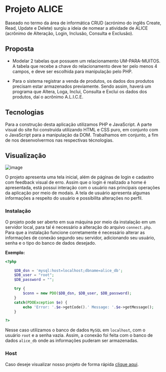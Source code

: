 # Projeto ALICE

Baseado no termo da área de informática CRUD (acrónimo do inglês Create, Read, Update e
Delete) surgiu a ideia de nomear a atividade de ALICE (acrônimo de Alteração, Login, Inclusão,
Consulta e Exclusão).

## Proposta 

- Modelar 2 tabelas que possuem um relacionamento UM-PARA-MUITOS. A tabela que recebe a chave do relacionamento deve ter pelo menos 4 campos, e deve ser escolhida para manipulação pelo PHP.

- Para o sistema registrar a venda de produtos, os dados dos produtos precisam estar armazenados previamente. Sendo assim, haverá um programa que Altera, Loga, Inclui, Consulta e Exclui os dados dos produtos, daí o acrônimo A.L.I.C.E.

## Tecnologias 

Para a construção desta aplicação utilizamos PHP e JavaScript. A parte visual do site foi construída utilizando HTML e CSS puro, em conjunto com o JavaScript para a manipulação da DOM. Trabalhamos em conjunto, a fim de nos desenvolvermos nas respectivas técnologias. 

## Visualização 

![image](https://user-images.githubusercontent.com/69210720/123141339-a9f63080-d42e-11eb-9eea-4e1524f3e29c.png)

O projeto apresenta uma tela inicial, além de páginas de login e cadastro com feedback visual de erro. Assim que o login é realizado a home é apresentada, está possui interação com o usuário nas principais operações da aplicação por meio de modais. A tela de usuário apresenta algumas informações a respeito do usuário e possibilita alterações no perfil. 

### Instalação 

O projeto pode ser aberto em sua máquina por meio da instalação em um servidor local, para tal é necessário a alteração do arquivo ```connect.php```. Para que a instalação funcione corretamente é necessário alterar as informações de conexão segundo seu servidor, adicionando seu usuário, senha e o tipo do banco de dados desejado. 

**Exemplo:**

```php
<?php

    $DB_dsn = 'mysql:host=localhost;dbname=alice_db';
    $DB_user = "root";
    $DB_password = "";

    try {
        $conn = new PDO($DB_dsn, $DB_user, $DB_password);
    }
    catch(PDOException $e) {
        echo 'Error: '.$e->getCode().' Message: '.$e->getMessage(); 
    }

?>
```

Nesse caso utilizamos o banco de dados ```MySQL``` em ```localhost```, com o usuário ```root``` e a senha vazia. Assim, a conexão foi feita com o banco de dados ```alice_db``` onde as informações puderam ser armazenadas. 

### Host

Caso deseje visualizar nosso projeto de forma rápida [clique aqui](http://200.145.153.175/felipeestevanatto/Projetos/ALICE/). 